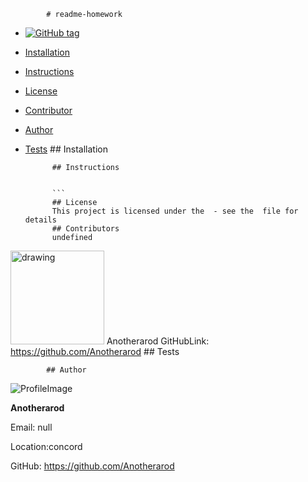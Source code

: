 
            # readme-homework 
            
            
* [![GitHub tag](https://img.shields.io/github/tag/Anotherarod/readme-homework.svg)](https://GitHub.com/Anotherarod/readme-homework/tags/)
            
* [Installation](#Installation)
            
* [Instructions](#Instructions)
            
* [License](#License)
            
* [Contributor](#Contributor)
            
* [Author](#Author)
            
* [Tests](#Tests)
            ## Installation
            
            ## Instructions
            
           
            ```
            ## License 
            This project is licensed under the  - see the  file for details
            ## Contributors
            undefined
 <img src="https://avatars1.githubusercontent.com/u/66573549?v=4" alt="drawing" width="150" display="inline"/> Anotherarod  GitHubLink: https://github.com/Anotherarod
            ## Tests
            
            ## Author 
            
![ProfileImage](https://avatars1.githubusercontent.com/u/66573549?v=4)
            
**Anotherarod**
            
Email: null
            
Location:concord
            
GitHub: https://github.com/Anotherarod
            